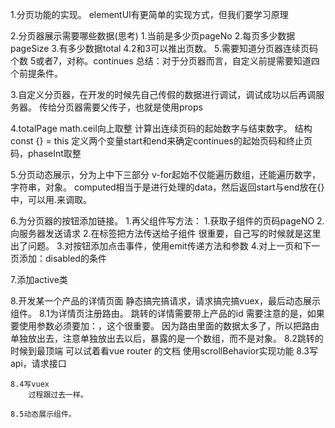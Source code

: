 1.分页功能的实现。
    elementUI有更简单的实现方式，但我们要学习原理

2.分页器展示需要哪些数据(思考)
    1.当前是多少页pageNo
    2.每页多少数据pageSize
    3.有多少数据total
    4.2和3可以推出页数。
    5.需要知道分页器连续页码个数 5或者7，对称。continues
总结：对于分页器而言，自定义前提需要知道四个前提条件。

3.自定义分页器，在开发的时候先自己传假的数据进行调试，调试成功以后再调服务器。
    传给分页器需要父传子，也就是使用props

4.totalPage math.ceil向上取整
    计算出连续页码的起始数字与结束数字。
    结构 const {} = this
    定义两个变量start和end来确定continues的起始页码和终止页码，phaseInt取整

5.分页动态展示，分为上中下三部分
    v-for起始不仅能遍历数组，还能遍历数字，字符串，对象。
    computed相当于是进行处理的data，然后返回start与end放在{}中，可以用.来调取。

6.为分页器的按钮添加链接。
    1.再父组件写方法：
        1.获取子组件的页码pageNO
        2.向服务器发送请求
    2.在标签把方法传送给子组件  很重要，自己写的时候就是这里出了问题。
    3.对按钮添加点击事件，使用emit传递方法和参数
    4.对上一页和下一页添加：disabled的条件

7.添加active类

8.开发某一个产品的详情页面
    静态搞完搞请求，请求搞完搞vuex，最后动态展示组件。
    8.1为详情页注册路由。
        跳转的详情需要带上产品的id
        需要注意的是，如果要使用参数必须要加：，这个很重要。
        因为路由里面的数据太多了，所以把路由单独放出去，注意单独放出去以后，暴露的是一个数组，而不是对象。
    8.2跳转的时候到最顶端
        可以试着看vue router 的文档
        使用scrollBehavior实现功能
    8.3写api，请求接口

    8.4写vuex
        过程跟过去一样。

    8.5动态展示组件。
